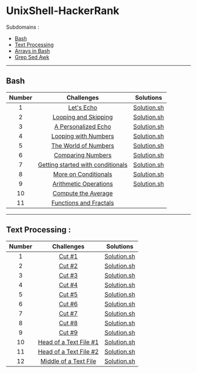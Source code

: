 # UnixShell-HackerRank

Subdomains :
- [Bash](https://www.hackerrank.com/domains/shell?filters%5Bsubdomains%5D%5B%5D=bash)
- [Text Processing](https://www.hackerrank.com/domains/shell?filters%5Bsubdomains%5D%5B%5D=textpro)
- [Arrays in Bash](https://www.hackerrank.com/domains/shell?filters%5Bsubdomains%5D%5B%5D=arrays-in-bash)
- [Grep Sed Awk](https://www.hackerrank.com/domains/shell?filters%5Bsubdomains%5D%5B%5D=grep-sed-awk)

---

## Bash
| Number |                                                                       Challenges                                                                        |                       Solutions                       |
| :----: | :-----------------------------------------------------------------------------------------------------------------------------------------------------: | :---------------------------------------------------: |
|   1    |                         [Let's Echo](https://www.hackerrank.com/challenges/bash-tutorials-lets-echo/problem?isFullScreen=true)                          |          [Solution.sh](./Bash/lets_echo.sh)           |
|   2    |              [Looping and Skipping](https://www.hackerrank.com/challenges/bash-tutorials---looping-and-skipping/problem?isFullScreen=true)              |     [Solution.sh](./Bash/looping_and_skipping.sh)     |
|   3    |               [A Personalized Echo](https://www.hackerrank.com/challenges/bash-tutorials---a-personalized-echo/problem?isFullScreen=true)               |      [Solution.sh](./Bash/personalized_echo.sh)       |
|   4    |              [Looping with Numbers](https://www.hackerrank.com/challenges/bash-tutorials---looping-with-numbers/problem?isFullScreen=true)              |     [Solution.sh](./Bash/looping_with_numbers.sh)     |
|   5    |              [The World of Numbers](https://www.hackerrank.com/challenges/bash-tutorials---the-world-of-numbers/problem?isFullScreen=true)              |       [Solution.sh](./Bash/world_of_numbers.sh)       |
|   6    |                 [Comparing Numbers](https://www.hackerrank.com/challenges/bash-tutorials---comparing-numbers/problem?isFullScreen=true)                 |      [Solution.sh](./Bash/comparing_numbers.sh)       |
|   7    | [Getting started with conditionals](https://www.hackerrank.com/challenges/bash-tutorials---getting-started-with-conditionals/problem?isFullScreen=true) | [Solution.sh](./Bash/getting_started_conditionals.sh) |
|   8    |              [More on Conditionals](https://www.hackerrank.com/challenges/bash-tutorials---more-on-conditionals/problem?isFullScreen=true)              |     [Solution.sh](./Bash/more_on_conditionals.sh)     |
|   9    |             [Arithmetic Operations](https://www.hackerrank.com/challenges/bash-tutorials---arithmetic-operations/problem?isFullScreen=true)             |    [Solution.sh](./Bash/operation_arithmetique.sh)    |
|   10   |               [Compute the Average](https://www.hackerrank.com/challenges/bash-tutorials---compute-the-average/problem?isFullScreen=true)               |                         []()                          |
|   11   |                       [Functions and Fractals](https://www.hackerrank.com/challenges/fractal-trees-all/problem?isFullScreen=true)                       |                         []()                          |

---

## Text Processing :
| Number |                                                    Challenges                                                    |                      Solutions                       |
| :----: | :--------------------------------------------------------------------------------------------------------------: | :--------------------------------------------------: |
|   1    |         [Cut #1](https://www.hackerrank.com/challenges/text-processing-cut-1/problem?isFullScreen=true)          |       [Solution.sh](./Text_processing/cut1.sh)       |
|   2    |         [Cut #2](https://www.hackerrank.com/challenges/text-processing-cut-2/problem?isFullScreen=true)          |       [Solution.sh](./Text_processing/cut2.sh)       |
|   3    |         [Cut #3](https://www.hackerrank.com/challenges/text-processing-cut-3/problem?isFullScreen=true)          |       [Solution.sh](./Text_processing/cut3.sh)       |
|   4    |         [Cut #4](https://www.hackerrank.com/challenges/text-processing-cut-4/problem?isFullScreen=true)          |       [Solution.sh](./Text_processing/cut4.sh)       |
|   5    |         [Cut #5](https://www.hackerrank.com/challenges/text-processing-cut-5/problem?isFullScreen=true)          |       [Solution.sh](./Text_processing/cut5.sh)       |
|   6    |         [Cut #6](https://www.hackerrank.com/challenges/text-processing-cut-6/problem?isFullScreen=true)          |       [Solution.sh](./Text_processing/cut6.sh)       |
|   7    |         [Cut #7](https://www.hackerrank.com/challenges/text-processing-cut-7/problem?isFullScreen=true)          |       [Solution.sh](./Text_processing/cut7.sh)       |
|   8    |         [Cut #8](https://www.hackerrank.com/challenges/text-processing-cut-8/problem?isFullScreen=true)          |       [Solution.sh](./Text_processing/cut8.sh)       |
|   9    |         [Cut #9](https://www.hackerrank.com/challenges/text-processing-cut-9/problem?isFullScreen=true)          |       [Solution.sh](./Text_processing/cut9.sh)       |
|   10   | [Head of a Text File #1](https://www.hackerrank.com/challenges/text-processing-head-1/problem?isFullScreen=true) | [Solution.sh](./Text_processing/head_text_files1.sh) |
| 11 | [Head of a Text File #2](https://www.hackerrank.com/challenges/text-processing-head-2/problem?isFullScreen=true) | [Solution.sh](./Text_processing/head_text_files2.sh) |
| 12 | [Middle of a Text File](https://www.hackerrank.com/challenges/text-processing-in-linux---the-middle-of-a-text-file/problem?isFullScreen=true) | [Solution.sh](./Text_processing/middle_text_file.sh) |